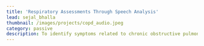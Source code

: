 ```yaml
---
title: 'Respiratory Assessments Through Speech Analysis'
lead: sejal_bhalla
thumbnail: /images/projects/copd_audio.jpeg
category: passive
description: To identify symptoms related to chronic obstructive pulmonary disease (COPD) in speech extracted from continuously recorded smartwatch audio.
---
```

